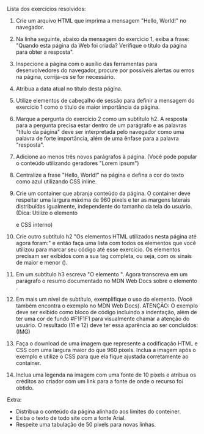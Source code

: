 Lista dos exercícios resolvidos:

1. Crie um arquivo HTML que imprima a mensagem "Hello, World!" no navegador.

2. Na linha seguinte, abaixo da mensagem do exercício 1, exiba a frase: "Quando esta página da Web foi criada? Verifique o título da página para obter a resposta".

3. Inspecione a página com o auxílio das ferramentas para desenvolvedores do navegador, procure por possíveis alertas ou erros na página, corrija-os se for necessário.

4. Atribua a data atual no título desta página.

5. Utilize elementos de cabeçalho de sessão para definir a mensagem do exercício 1 como o título de maior importância da página.

6. Marque a pergunta do exercício 2 como um subtítulo h2. A resposta para a pergunta precisa estar dentro de um parágrafo e as palavras "título da página" deve ser interpretada pelo navegador como uma palavra de forte importância, além de uma ênfase para a palavra "resposta".

7. Adicione ao menos três novos parágrafos à página. (Você pode popular o conteúdo utilizando geradores "Lorem ipsum")

8. Centralize a frase "Hello, World!" na página e defina a cor do texto como azul utilizando CSS inline.

9. Crie um container que abranja conteúdo da página. O container deve respeitar uma largura máxima de 960 pixels e ter as margens laterais distribuídas igualmente, independente do tamanho da tela do usuário. (Dica: Utilize o elemento <div> e CSS interno)

10. Crie outro subtítulo h2 "Os elementos HTML utilizados nesta página até agora foram:" e então faça uma lista com todos os elementos que você utilizou para marcar seu código até esse exercício. Os elementos precisam ser exibidos com a sua tag completa, ou seja, com os sinais de maior e menor (<tag>).

11. Em um subtítulo h3 escreva "O elemento <img>". Agora transcreva em um parágrafo o resumo documentado no MDN Web Docs sobre o elemento <img>.

12. Em mais um nível de subtítulo, exemplifique o uso do elemento. (Você também encontra o exemplo no MDN Web Docs). ATENÇÃO: O exemplo deve ser exibido como bloco de código incluindo a indentação, além de ter uma cor de fundo #F1F1F1 para visualmente chamar a atenção do usuário. O resultado (11 e 12) deve ter essa aparência ao ser concluídos: (IMG)

13. Faça o download de uma imagem que represente a codificação HTML e CSS com uma largura maior do que 960 pixels. Inclua a imagem após o exemplo e utilize o CSS para que ela fique ajustada corretamente ao container.

14. Inclua uma legenda na imagem com uma fonte de 10 pixels e atribua os créditos ao criador com um link para a fonte de onde o recurso foi obtido.

Extra:
* Distribua o conteúdo da página alinhado aos limites do conteiner.
* Exiba o texto de todo site com a fonte Arial.
* Respeite uma tabulação de 50 pixels para novas linhas.
